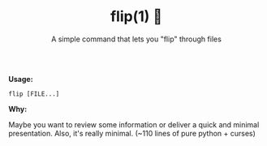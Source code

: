 <h1 align="center">flip(1) 📖</h1>

<p align="center">A simple command that lets you "flip" through files</p>
<br><br>

**Usage:**

```
flip [FILE...]
```

**Why:**

Maybe you want to review some information or deliver a quick and minimal presentation.
Also, it's really minimal. (~110 lines of pure python + curses)
